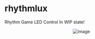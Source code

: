 # rhythmlux
 Rhythm Game LED Control
In WIP state!

<div align="center">
 
 ![image](https://github.com/serifpersia/rhythmlux/assets/62844718/532b31ba-2fdc-4cbc-9112-2632580dde52)
</div>

